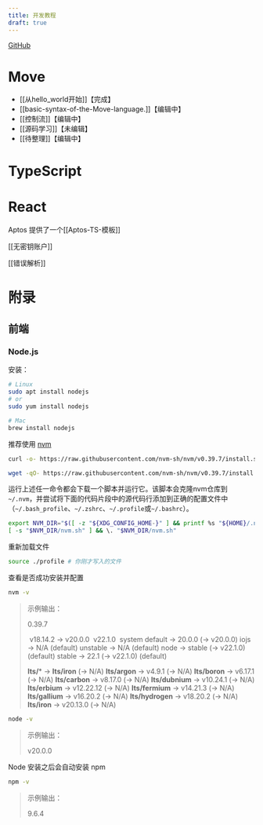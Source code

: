 ```yaml
---
title: 开发教程
draft: true
---
```

[GitHub](https://github.com/caoyang2002/aptos_mvoe-learning)

# Move
- [[从hello_world开始]]【完成】
- [[basic-syntax-of-the-Move-language.]]【编辑中】
- [[控制流]]【编辑中】
- [[源码学习]]【未编辑】
- [[待整理]]【编辑中】

# TypeScript


# React

Aptos 提供了一个[[Aptos-TS-模板]]

[[无密钥账户]]




[[错误解析]]


# 附录

## 前端

### Node.js

安装：

```bash
# Linux
sudo apt install nodejs
# or
sudo yum install nodejs

# Mac
brew install nodejs
```

推荐使用 [nvm](https://github.com/nvm-sh/nvm)

```bash
curl -o- https://raw.githubusercontent.com/nvm-sh/nvm/v0.39.7/install.sh | bash
```

```bash
wget -qO- https://raw.githubusercontent.com/nvm-sh/nvm/v0.39.7/install.sh | bash
```
运行上述任一命令都会下载一个脚本并运行它。该脚本会克隆nvm仓库到`~/.nvm`，并尝试将下面的代码片段中的源代码行添加到正确的配置文件中（`~/.bash_profile`、`~/.zshrc`、`~/.profile`或`~/.bashrc`）。

```bash
export NVM_DIR="$([ -z "${XDG_CONFIG_HOME-}" ] && printf %s "${HOME}/.nvm" || printf %s "${XDG_CONFIG_HOME}/nvm")"
[ -s "$NVM_DIR/nvm.sh" ] && \. "$NVM_DIR/nvm.sh"
```

重新加载文件

```bash
source ./profile # 你刚才写入的文件
```

查看是否成功安装并配置

```bash
nvm -v  
```

>示例输出：
>
>0.39.7
>
>​        v18.14.2
>->   v20.0.0
>​        v22.1.0
>​         system
>default -> 20.0.0 (-> v20.0.0)
>iojs -> N/A (default)
>unstable -> N/A (default)
>node -> stable (-> v22.1.0) (default)
>stable -> 22.1 (-> v22.1.0) (default)
>
>**lts/*** -> **lts/iron** (-> N/A)
>**lts/argon** -> v4.9.1 (-> N/A)
>**lts/boron** -> v6.17.1 (-> N/A)
>**lts/carbon** -> v8.17.0 (-> N/A)
>**lts/dubnium** -> v10.24.1 (-> N/A)
>**lts/erbium** -> v12.22.12 (-> N/A)
>**lts/fermium** -> v14.21.3 (-> N/A)
>**lts/gallium** -> v16.20.2 (-> N/A)
>**lts/hydrogen** -> v18.20.2 (-> N/A)
>**lts/iron** -> v20.13.0 (-> N/A)


```bash
node -v
```

> 示例输出：
> 
> v20.0.0

Node 安装之后会自动安装 npm

```bash
npm -v
```

> 示例输出：
> 
> 9.6.4


